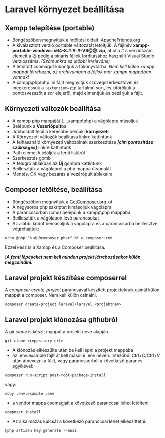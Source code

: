 # Laravel környezet beállítása

## Xampp telepítése (portable)

- Böngészőben megnyitjuk a letöltési oldalt: [ApacheFriends.org](https://sourceforge.net/projects/xampp/files/XAMPP%20Windows/)
- A kiválasztott verzió portable változatát letöltjük. A fájlnév  **xampp-portable-windows-x64-8.#.#-#-VS@@.zip**, ahol a # a verziószám elemeit a @ pedig a bináris fájlok fordításához használt Visual Studio verziószáma. _(Számunkra ez utóbbi irreleváns)_
- A letöltött csomagot kibontjuk a főkönyvtárba. _Nem kell külön xampp mappát létrehozni, az archívumban a fájlok már xampp mappában vannak!_
- A xampp\php\php.ini fájlt megnyitjuk szövegszerkesztővel és megkeressük a ```;extension=zip``` tartalmú sort, és kitöröljük a pontosvesszőt a sor elejéről, majd elmentjük és bezárjuk a fájlt.

## Környezeti változók beállítása

- A xampp php mappáját (....xampp\php) a vágólapra másoljuk
- Belépünk a **Vezérlőpult**ba
- Jobboldalt felül a keresőbe beírjuk: **környezeti**
- A Környezeti változók beállítása linkre kattintunk
- A felhasználó környezeti változóinak szerkesztése ***[cím pontosítása szükséges]*** linkre kattintunk
- Path elemet kijelöljük a fenti listáról
- Szerkesztés gomb
- A felugró ablakban az **Új** gombra kattintunk
- Beillesztjük a vágólapról a php mappa útvonalát
- Mentés, OK vagy bezárás a Vezérőpult ablakaira

## Composer letöltése, beállítása

- Böngészőben megnyitjuk a [GetComposer.org](https://getcomposer.org/download/)-ot.
- A négysoros php szkriptet kimásoljuk vágólapra
- A parancssorban (cmd) belépünk a xampp\php mappába
- Beillesztjük a vágólapon lévő parancsokat
- Az alábbi kódot bemásoljuk a vágólapra és a parancssorba beillesztve végrehajtjuk:

```
echo @php "%~dp0composer.phar" %* > composer.cmd
```

Ezzel kész is a Xampp és a Composer beállítása.  

***!A fenti lépéseket nem kell minden projekt létrehozásakor külön megcsinálni.***

## Laravel projekt készítése composerrel

A _composer create-project_ parancsával készített projekteknek csinál külön mappát a composer.
Nem kell külön csinálni.

```
composer create-project laravel/laravel <projektnév>
```

## Laravel projekt klónozása githubról

A _git clone_ is készít mappát a projekt neve alapján.

```
git clone <repository url>
```

- A klónozás elkészülte után be kell lépni a projekt mappába
- az .env.example fájlt át kell másolni .env néven. Intézőből Ctrl+C/Ctrl+V után átnevezni a fájlt, vagy parancssorból a következő parancs egyikével:

```
composer run-script post-root-package-install
```

vagy:

```
copy .env.example .env
```

- a vendor mappa csomagjait a következő paranccsal lehet letölteni:

```
composer install
```

- Az alkalmazás kulcsát a következő paranccsal lehet elkészíttetni:

```
@php artisan key:generate --ansi
```
